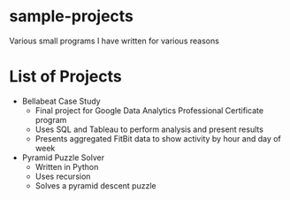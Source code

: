 # sample-projects
Various small programs I have written for various reasons

# List of Projects
* Bellabeat Case Study
  * Final project for Google Data Analytics Professional Certificate program
  * Uses SQL and Tableau to perform analysis and present results
  * Presents aggregated FitBit data to show activity by hour and day of week
* Pyramid Puzzle Solver
  * Written in Python
  * Uses recursion
  * Solves a pyramid descent puzzle
